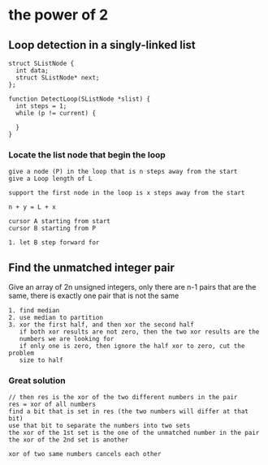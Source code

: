 # the power of 2

## Loop detection in a singly-linked list

    struct SListNode {
      int data;
      struct SListNode* next;
    };
    
    function DetectLoop(SListNode *slist) {
      int steps = 1;
      while (p != current) {

      }
    }

### Locate the list node that begin the loop

    give a node (P) in the loop that is n steps away from the start
    give a Loop length of L

    support the first node in the loop is x steps away from the start

    n + y = L + x

    cursor A starting from start
    cursor B starting from P

    1. let B step forward for 

## Find the unmatched integer pair
Give an array of 2n unsigned integers, only there are n-1 pairs that are the
same, there is exactly one pair that is not the same

    1. find median
    2. use median to partition
    3. xor the first half, and then xor the second half
       if both xor results are not zero, then the two xor results are the
       numbers we are looking for
       if only one is zero, then ignore the half xor to zero, cut the problem
       size to half

### Great solution

    // then res is the xor of the two different numbers in the pair
    res = xor of all numbers
    find a bit that is set in res (the two numbers will differ at that bit)
    use that bit to separate the numbers into two sets
    the xor of the 1st set is the one of the unmatched number in the pair
    the xor of the 2nd set is another

    xor of two same numbers cancels each other
    
